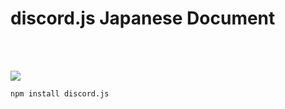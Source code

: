 # discord.js Japanese Document
<br></br>


![](https://github.com/Discord-Document/document/src/img/discord.js.svg)
```cmd
npm install discord.js
```

